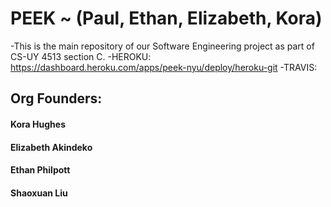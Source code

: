 # PEEK ~ (Paul, Ethan, Elizabeth, Kora)
-This is the main repository of our Software Engineering project as part of CS-UY 4513 section C.
-HEROKU:  https://dashboard.heroku.com/apps/peek-nyu/deploy/heroku-git
-TRAVIS:  

## Org Founders:
#### Kora Hughes
#### Elizabeth Akindeko
#### Ethan Philpott
#### Shaoxuan Liu
